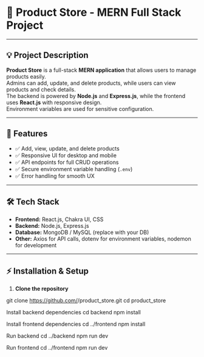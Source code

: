 # 🛒 Product Store - MERN Full Stack Project

---

## 💡 Project Description
**Product Store** is a full-stack **MERN application** that allows users to manage products easily.  
Admins can add, update, and delete products, while users can view products and check details.  
The backend is powered by **Node.js** and **Express.js**, while the frontend uses **React.js** with responsive design.  
Environment variables are used for sensitive configuration.

---

## 🚀 Features
- ✅ Add, view, update, and delete products
- ✅ Responsive UI for desktop and mobile
- ✅ API endpoints for full CRUD operations
- ✅ Secure environment variable handling (`.env`)
- ✅ Error handling for smooth UX

---

## 🛠 Tech Stack
- **Frontend:** React.js, Chakra UI, CSS
- **Backend:** Node.js, Express.js
- **Database:** MongoDB / MySQL (replace with your DB)
- **Other:** Axios for API calls, dotenv for environment variables, nodemon for development

---

## ⚡ Installation & Setup

1. **Clone the repository**

git clone https://github.com/<your-username>/product_store.git
cd product_store


Install backend dependencies
cd backend
npm install


Install frontend dependencies
cd ../frontend
npm install

Run backend
cd ../backend
npm run dev

Run frontend
cd ../frontend
npm run dev

